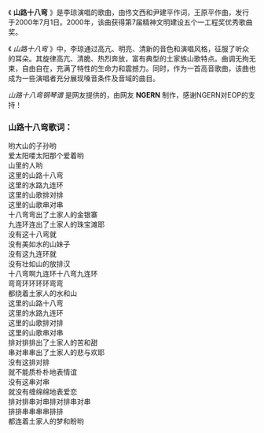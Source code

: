 

《 **山路十八弯**
》是李琼演唱的歌曲，由佟文西和尹建平作词，王原平作曲，发行于2000年7月1日。2000年，该曲获得第7届精神文明建设五个一工程奖优秀歌曲奖。

《 _山路十八弯_
》中，李琼通过高亢、明亮、清新的音色和演唱风格，征服了听众的耳朵。其旋律高亢、清脆、热烈奔放，富有典型的土家族山歌特点。曲调无拘无束，自由自在，充满了特性的生命力和震撼力。同时，作为一首高音歌曲，该曲也成为一些演唱者充分展现嗓音条件及音域的曲目。

_山路十八弯钢琴谱_ 是网友提供的，由网友 **NGERN** 制作，感谢NGERN对EOP的支持！

### 山路十八弯歌词：

哟大山的子孙哟  
爱太阳喽太阳那个爱着哟  
山里的人哟  
这里的山路十八弯  
这里的水路九连环  
这里的山歌排对排  
这里的山歌串对串  
十八弯弯出了土家人的金银寨  
九连环连出了土家人的珠宝滩耶  
没有这十八弯就  
没有美如水的山妹子  
没有这九连环就  
没有壮如山的放排汉  
十八弯啊九连环十八弯九连环  
弯弯环环环环弯弯  
都绕着土家人的水和山  
这里的山路十八弯  
这里的水路九连环  
这里的山歌排对排  
这里的山歌串对串  
排对排排出了土家人的苦和甜  
串对串串出了土家人的悲与欢耶  
没有这排对排  
就不能质朴朴地表情谊  
没有这串对串  
就没有缠绵绵地表爱恋  
排对排串对串排对排串对串  
排排串串串串排排  
都连着土家人的梦和盼哟

